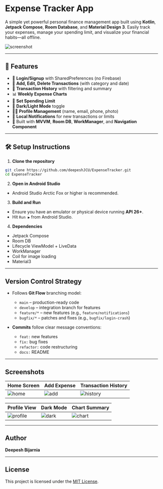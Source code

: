 # Expense Tracker App

A simple yet powerful personal finance management app built using **Kotlin**, **Jetpack Compose**, **Room Database**, and **Material Design 3**. Easily track your expenses, manage your spending limit, and visualize your financial habits—all offline.

![screenshot](screenshots/home_screen.png)

---

## 📱 Features

- 🔐 **Login/Signup** with SharedPreferences (no Firebase)
- 🧾 **Add, Edit, Delete Transactions** (with category and date)
- 📅 **Transaction History** with filtering and summary
- 📊 **Weekly Expense Charts**
- 🎯 **Set Spending Limit**
- 🌙 **Dark/Light Mode** toggle
- 🙍‍♂️ **Profile Management** (name, email, phone, photo)
- 🔔 **Local Notifications** for new transactions or limits
- 🧠 Built with **MVVM**, **Room DB**, **WorkManager**, and **Navigation Component**

---

## 🛠 Setup Instructions

1. **Clone the repository**

```bash
git clone https://github.com/deepeshJCU/ExpenseTracker.git
cd ExpenseTracker
````

2. **Open in Android Studio**

* Android Studio Arctic Fox or higher is recommended.

3. **Build and Run**

* Ensure you have an emulator or physical device running **API 26+**.
* Hit `Run ▶️` from Android Studio.

4. **Dependencies**

* Jetpack Compose
* Room DB
* Lifecycle ViewModel + LiveData
* WorkManager
* Coil for image loading
* Material3

---

##  Version Control Strategy

* Follows **Git Flow** branching model:

    * `main` – production-ready code
    * `develop` – integration branch for features
    * `feature/*` – new features (e.g., `feature/notifications`)
    * `bugfix/*` – patches and fixes (e.g., `bugfix/login-crash`)

* **Commits** follow clear message conventions:

    * `feat:` new features
    * `fix:` bug fixes
    * `refactor:` code restructuring
    * `docs:` README 
  
---

## Screenshots

| Home Screen                          | Add Expense                         | Transaction History                             |
| ------------------------------------ | ----------------------------------- | ----------------------------------------------- |
| ![home](screenshots/home_screen.png) | ![add](screenshots/add_expense.png) | ![history](screenshots/transaction_history.png) |

| Profile View                             | Dark Mode                          | Chart Summary                           |
| ---------------------------------------- | ---------------------------------- | --------------------------------------- |
| ![profile](screenshots/profile_view.png) | ![dark](screenshots/dark_mode.png) | ![chart](screenshots/chart_summary.png) |

---

##  Author

**Deepesh Bijarnia**

---

## License

This project is licensed under the [MIT License](LICENSE).

